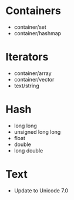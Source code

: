 # Containers
- container/set
- container/hashmap

# Iterators
- container/array
- container/vector
- text/string

# Hash
- long long
- unsigned long long
- float
- double
- long double

# Text
- Update to Unicode 7.0
